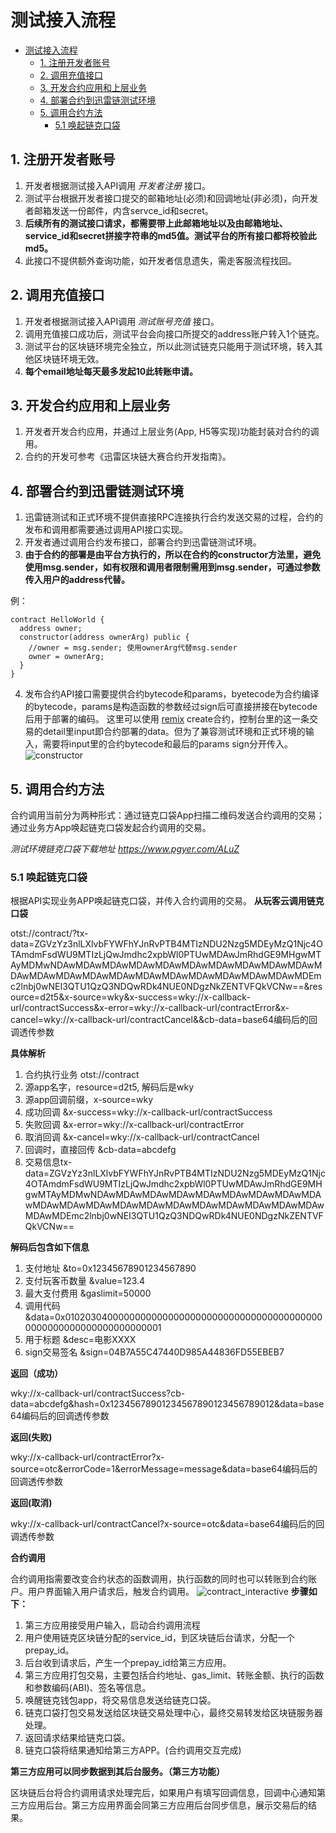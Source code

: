 # 测试接入流程

- [测试接入流程](#)
  - [1. 注册开发者账号](#1)
  - [2. 调用充值接口](#2)
  - [3. 开发合约应用和上层业务](#3)
  - [4. 部署合约到迅雷链测试环境](#4)
  - [5. 调用合约方法](#5)
    - [5.1 唤起链克口袋](#51)

## 1. 注册开发者账号

1. 开发者根据测试接入API调用 *开发者注册* 接口。
2. 测试平台根据开发者接口提交的邮箱地址(必须)和回调地址(非必须)，向开发者邮箱发送一份邮件，内含servce_id和secret。
3. **后续所有的测试接口请求，都需要带上此邮箱地址以及由邮箱地址、service_id和secret拼接字符串的md5值。测试平台的所有接口都将校验此md5。**
4. 此接口不提供额外查询功能，如开发者信息遗失，需走客服流程找回。

## 2. 调用充值接口

1. 开发者根据测试接入API调用 *测试账号充值* 接口。
2. 调用充值接口成功后，测试平台会向接口所提交的address账户转入1个链克。
3. 测试平台的区块链环境完全独立，所以此测试链克只能用于测试环境，转入其他区块链环境无效。
4. **每个email地址每天最多发起10此转账申请。**

## 3. 开发合约应用和上层业务

1. 开发者开发合约应用，并通过上层业务(App, H5等实现)功能封装对合约的调用。
2. 合约的开发可参考《迅雷区块链大赛合约开发指南》。

## 4. 部署合约到迅雷链测试环境

1. 迅雷链测试和正式环境不提供直接RPC连接执行合约发送交易的过程，合约的发布和调用都需要通过调用API接口实现。
2. 开发者通过调用合约发布接口，部署合约到迅雷链测试环境。
3. **由于合约的部署是由平台方执行的，所以在合约的constructor方法里，避免使用msg.sender，如有权限和调用者限制需用到msg.sender，可通过参数传入用户的address代替。**

例：
```
contract HelloWorld {
  address owner;
  constructor(address ownerArg) public {
    //owner = msg.sender; 使用ownerArg代替msg.sender
    owner = ownerArg;
  }
}
```
4. 发布合约API接口需要提供合约bytecode和params，byetecode为合约编译的bytecode，params是构造函数的参数经过sign后可直接拼接在bytecode后用于部署的编码。
这里可以使用 [remix](http://remix.ethereum.org/#optimize=false&version=soljson-v0.4.23+commit.124ca40d.js) create合约，控制台里的这一条交易的detail里input即合约部署的data。但为了兼容测试环境和正式环境的输入，需要将input里的合约bytecode和最后的params sign分开传入。
![constructor](./img/constructor.png)

## 5. 调用合约方法

合约调用当前分为两种形式：通过链克口袋App扫描二维码发送合约调用的交易；通过业务方App唤起链克口袋发起合约调用的交易。

*测试环境链克口袋下载地址 https://www.pgyer.com/ALuZ*

### 5.1 唤起链克口袋
根据API实现业务APP唤起链克口袋，并传入合约调用的交易。
**从玩客云调用链克口袋**

otst://contract/?tx-data=ZGVzYz3nlLXlvbFYWFhYJnRvPTB4MTIzNDU2Nzg5MDEyMzQ1Njc4OTAmdmFsdWU9MTIzLjQwJmdhc2xpbWl0PTUwMDAwJmRhdGE9MHgwMTAyMDMwNDAwMDAwMDAwMDAwMDAwMDAwMDAwMDAwMDAwMDAwMDAwMDAwMDAwMDAwMDAwMDAwMDAwMDAwMDAwMDAwMDAwMDEmc2lnbj0wNEI3QTU1QzQ3NDQwRDk4NUE0NDgzNkZENTVFQkVCNw==&resource=d2t5&x-source=wky&x-success=wky://x-callback-url/contractSuccess&x-error=wky://x-callback-url/contractError&x-cancel=wky://x-callback-url/contractCancel&&cb-data=base64编码后的回调透传参数

**具体解析**
1. 合约执行业务 otst://contract
1. 源app名字，resource=d2t5, 解码后是wky
2. 源app回调前缀，x-source=wky
3. 成功回调 &x-success=wky://x-callback-url/contractSuccess
4. 失败回调 &x-error=wky://x-callback-url/contractError
5. 取消回调 &x-cancel=wky://x-callback-url/contractCancel
6. 回调时，直接回传 &cb-data=abcdefg
8. 交易信息tx-data=ZGVzYz3nlLXlvbFYWFhYJnRvPTB4MTIzNDU2Nzg5MDEyMzQ1Njc4OTAmdmFsdWU9MTIzLjQwJmdhc2xpbWl0PTUwMDAwJmRhdGE9MHgwMTAyMDMwNDAwMDAwMDAwMDAwMDAwMDAwMDAwMDAwMDAwMDAwMDAwMDAwMDAwMDAwMDAwMDAwMDAwMDAwMDAwMDAwMDAwMDEmc2lnbj0wNEI3QTU1QzQ3NDQwRDk4NUE0NDgzNkZENTVFQkVCNw==

**解码后包含如下信息**

1. 支付地址 &to=0x12345678901234567890
2. 支付玩客币数量 &value=123.4
3. 最大支付费用 &gaslimit=50000
4. 调用代码 &data=0x010203040000000000000000000000000000000000000000000000000000000000000001
5. 用于标题 &desc=电影XXXX
6. sign交易签名 &sign=04B7A55C47440D985A44836FD55EBEB7

**返回（成功）**

wky://x-callback-url/contractSuccess?cb-data=abcdefg&hash=0x12345678901234567890123456789012&data=base64编码后的回调透传参数

**返回(失败)**

wky://x-callback-url/contractError?x-source=otc&errorCode=1&errorMessage=message&data=base64编码后的回调透传参数

**返回(取消)**

wky://x-callback-url/contractCancel?x-source=otc&data=base64编码后的回调透传参数

**合约调用**

合约调用指需要改变合约状态的函数调用，执行函数的同时也可以转账到合约账户。用户界面输入用户请求后，触发合约调用。
![contract_interactive](./img/contract_interactive.png)
**步骤如下：**

1. 第三方应用接受用户输入，启动合约调用流程
2. 用户使用链克区块链分配的service_id，到区块链后台请求，分配一个prepay_id。
3. 后台收到请求后，产生一个prepay_id给第三方应用。
4. 第三方应用打包交易，主要包括合约地址、gas_limit、转账金额、执行的函数和参数编码(ABI)、签名等信息。
5. 唤醒链克钱包app，将交易信息发送给链克口袋。
6. 链克口袋打包交易发送给区块链交易处理中心，最终交易转发给区块链服务器处理。
7. 返回请求结果给链克口袋。
8. 链克口袋将结果通知给第三方APP。(合约调用交互完成)

**第三方应用可以同步数据到其后台服务。（第三方功能）**

区块链后台将合约调用请求处理完后，如果用户有填写回调信息，回调中心通知第三方应用后台。第三方应用界面会同第三方应用后台同步信息，展示交易后的结果。
